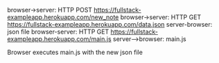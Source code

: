 browser->server: HTTP POST https://fullstack-exampleapp.herokuapp.com/new_note
browser->server: HTTP GET https://fullstack-exampleapp.herokuapp.com/data.json
server-browser: json file
browser-server: HTTP GET https://fullstack-exampleapp.herokuapp.com/main.js
server-->browser: main.js

Browser executes main.js with the new json file



